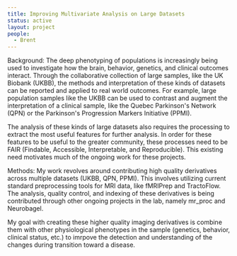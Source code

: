 ```yaml
---
title: Improving Multivariate Analysis on Large Datasets
status: active
layout: project
people:
  - Brent
---
```


Background: The deep phenotyping of populations is increasingly being used to investigate how the brain, behavior, genetics, and clinical outcomes interact. Through the collaborative collection of large samples, like the UK Biobank (UKBB), the methods and interpretation of these kinds of datasets can be reported and applied to real world outcomes. For example, large population samples like the UKBB can be used to contrast and augment the interpretation of a clinical sample, like the Quebec Parkinson's Network (QPN) or the Parkinson's Progression Markers Initiative (PPMI).

The analysis of these kinds of large datasets also requires the processing to extract the most useful features for further analysis. In order for these features to be useful to the greater community, these processes need to be FAIR (Findable, Accessible, Interpretable, and Reproducible). This existing need motivates much of the ongoing work for these projects.

Methods: My work revolves around contributing high quality derivatives across multiple datasets (UKBB, QPN, PPMI). This involves utilizing current standard preprocessing tools for MRI data, like fMRIPrep and TractoFlow. The analysis, quality control, and indexing of these derivatives is being contributed through other ongoing projects in the lab, namely mr_proc and Neurobagel.

My goal with creating these higher quality imaging derivatives is combine them with other physiological phenotypes in the sample (genetics, behavior, clinical status, etc.) to imrpove the detection and understanding of the changes during transition toward a disease.
